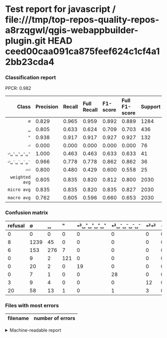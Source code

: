 # Test report for javascript / file:///tmp/top-repos-quality-repos-a8rzqgwl/qgis-webappbuilder-plugin.git HEAD ceed00caa091ca875feef624c1cf4a12bb23cda4

### Classification report

PPCR: 0.982

| Class | Precision | Recall | Full Recall | F1-score | Full F1-score | Support | Full Support | PPCR |
|------:|:----------|:-------|:------------|:---------|:---------|:--------|:-------------|:-----|
| `∅` | 0.829| 0.965| 0.959| 0.892| 0.889| 1284| 1292| 0.994 |
| `␣` | 0.805| 0.633| 0.624| 0.709| 0.703| 436| 442| 0.986 |
| `"` | 0.938| 0.917| 0.917| 0.927| 0.927| 132| 132| 1.000 |
| `⏎` | 0.000| 0.000| 0.000| 0.000| 0.000| 76| 96| 0.792 |
| `⏎␣⁺␣⁺␣⁺␣⁺` | 1.000| 0.463| 0.463| 0.633| 0.633| 41| 41| 1.000 |
| `⏎␣⁻␣⁻␣⁻␣⁻` | 0.966| 0.778| 0.778| 0.862| 0.862| 36| 36| 1.000 |
| `⏎⏎` | 0.800| 0.480| 0.429| 0.600| 0.558| 25| 28| 0.893 |
| `weighted avg` | 0.805| 0.835| 0.820| 0.812| 0.800| 2030| 2067| 0.982 |
| `micro avg` | 0.835| 0.835| 0.820| 0.835| 0.827| 2030| 2067| 0.982 |
| `macro avg` | 0.762| 0.605| 0.596| 0.660| 0.653| 2030| 2067| 0.982 |

### Confusion matrix

|refusal|  ∅| ␣| "| ⏎␣⁺␣⁺␣⁺␣⁺| ⏎␣⁻␣⁻␣⁻␣⁻| ⏎⏎| ⏎| 
|:---|:---|:---|:---|:---|:---|:---|:---|
|0 |0 |0 |0 |0 |0 |0 |0 |
|8 |1239 |45 |0 |0 |0 |0 |0 |
|6 |153 |276 |7 |0 |0 |0 |0 |
|0 |9 |2 |121 |0 |0 |0 |0 |
|0 |20 |2 |0 |19 |0 |0 |0 |
|0 |7 |1 |0 |0 |28 |0 |0 |
|3 |9 |4 |0 |0 |0 |12 |0 |
|20 |58 |13 |1 |0 |1 |3 |0 |

### Files with most errors

| filename | number of errors|
|:----:|:-----|

<details>
    <summary>Machine-readable report</summary>
```json
{
  "cl_report": {"\"": {"f1-score": 0.9272030651340997, "precision": 0.937984496124031, "recall": 0.9166666666666666, "support": 132}, "macro avg": {"f1-score": 0.6603376125221219, "precision": 0.7624184289059187, "recall": 0.6051199817935148, "support": 2030}, "micro avg": {"f1-score": 0.8349753694581281, "precision": 0.8349753694581281, "recall": 0.8349753694581281, "support": 2030}, "weighted avg": {"f1-score": 0.8119456866186986, "precision": 0.8051908852704135, "recall": 0.8349753694581281, "support": 2030}, "\u2205": {"f1-score": 0.8916876574307304, "precision": 0.82876254180602, "recall": 0.9649532710280374, "support": 1284}, "\u23ce": {"f1-score": 0.0, "precision": 0.0, "recall": 0.0, "support": 76}, "\u23ce\u23ce": {"f1-score": 0.6, "precision": 0.8, "recall": 0.48, "support": 25}, "\u23ce\u2423\u207a\u2423\u207a\u2423\u207a\u2423\u207a": {"f1-score": 0.6333333333333334, "precision": 1.0, "recall": 0.4634146341463415, "support": 41}, "\u23ce\u2423\u207b\u2423\u207b\u2423\u207b\u2423\u207b": {"f1-score": 0.8615384615384615, "precision": 0.9655172413793104, "recall": 0.7777777777777778, "support": 36}, "\u2423": {"f1-score": 0.7086007702182285, "precision": 0.8046647230320699, "recall": 0.6330275229357798, "support": 436}},
  "cl_report_full": {"\"": {"f1-score": 0.9272030651340997, "precision": 0.937984496124031, "recall": 0.9166666666666666, "support": 132}, "macro avg": {"f1-score": 0.6532181718558461, "precision": 0.7624184289059187, "recall": 0.5956918892108372, "support": 2067}, "micro avg": {"f1-score": 0.8274347083231632, "precision": 0.8349753694581281, "recall": 0.8200290275761973, "support": 2067}, "weighted avg": {"f1-score": 0.800465362628911, "precision": 0.7974821411570296, "recall": 0.8200290275761973, "support": 2067}, "\u2205": {"f1-score": 0.8891280947255112, "precision": 0.82876254180602, "recall": 0.9589783281733746, "support": 1292}, "\u23ce": {"f1-score": 0.0, "precision": 0.0, "recall": 0.0, "support": 96}, "\u23ce\u23ce": {"f1-score": 0.5581395348837209, "precision": 0.8, "recall": 0.42857142857142855, "support": 28}, "\u23ce\u2423\u207a\u2423\u207a\u2423\u207a\u2423\u207a": {"f1-score": 0.6333333333333334, "precision": 1.0, "recall": 0.4634146341463415, "support": 41}, "\u23ce\u2423\u207b\u2423\u207b\u2423\u207b\u2423\u207b": {"f1-score": 0.8615384615384615, "precision": 0.9655172413793104, "recall": 0.7777777777777778, "support": 36}, "\u2423": {"f1-score": 0.703184713375796, "precision": 0.8046647230320699, "recall": 0.6244343891402715, "support": 442}},
  "ppcr": 0.9820996613449444
}
```
</details>
